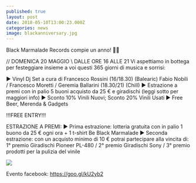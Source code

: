 ```yaml
---
published: true
layout: post
date: 2018-05-10T13:00:23.000Z
categories: news
image: blackanniversary.jpg
---
```

Black Marmalade Records compie un anno! 🎊🎉

// DOMENICA 20 MAGGIO \\
DALLE ORE 16 ALLE 21 
Vi aspettiamo in bottega per festeggiare insieme a voi questi 365 giorni di musica e sorrisi:

► Vinyl Dj Set a cura di Francesco Rossini (16/18.30) (Balearic)
Fabio Nobili / Francesco Moretti / Geremia Ballarini (18.30/21) (Chill) 
► Estrazione a premi con in palio 5 buoni acquisto da 25 € e giradischi (leggi sotto per maggiori info)
► Sconto 10% Vinili Nuovi; Sconto 20% Vinili Usati
► Free Beer, Merenda & Gadgets

!!!FREE ENTRY!!! 

ESTRAZIONE A PREMI:
► Prima estrazione: lotteria gratuita con in palio 1 buono da 25 € ogni ora + 1 t-shirt Be Black Marmalade 
► Seconda estrazione: con un acquisto minimo di 10 € potrai partecipare alla vincita di: 1° premio Giradischi Pioneer PL-480 / 2° premio Giradischi Sony / 3° premio prodotti per la pulizia del vinile

![]({{site.baseurl}}/http://i67.tinypic.com/2le3442.jpg)

Evento facebook: https://goo.gl/kU2yb2
